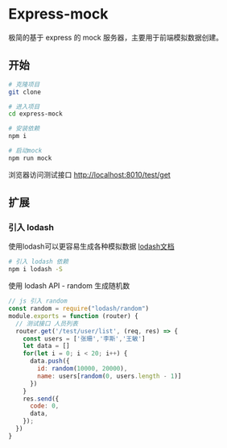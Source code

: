 # Express-mock

极简的基于 express 的 mock 服务器，主要用于前端模拟数据创建。

## 开始

```bash
# 克隆项目
git clone 

# 进入项目
cd express-mock

# 安装依赖
npm i

# 启动mock
npm run mock
```

浏览器访问测试接口 [http://localhost:8010/test/get](http://localhost:8010/test/get)

## 扩展

### 引入 lodash

使用lodash可以更容易生成各种模拟数据 [lodash文档](https://www.lodashjs.com/)

```bash
# 引入 lodash 依赖
npm i lodash -S
```

使用 lodash API - random 生成随机数

```js
// js 引入 random
const random = require("lodash/random")
module.exports = function (router) {
  // 测试接口 人员列表
  router.get('/test/user/list', (req, res) => {
    const users = ['张珊','李斯','王敏']
    let data = []
    for(let i = 0; i < 20; i++) {
      data.push({
        id: random(10000, 20000),
        name: users[random(0, users.length - 1)]
      })
    }
    res.send({
      code: 0,
      data,
    });
  })
}
```
